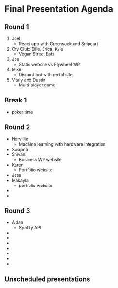 # Final Presentation Agenda
## Round 1
1. Joel
    - React app with Greensock and Snipcart
2. Cry Club: Ellie, Erica, Kyle
    - Vegan Street Eats
3. Joe
    - Static website vs Flywheel WP
4. Mike
    - Discord bot with rental site
5. Vitaly and Dustin
    - Multi-player game

## Break 1
- poker time

## Round 2
- Norvillie
    - Machine learning with hardware integration
- Swapna
- Shivani
    - Business WP website
- Karen
    - Portfolio website
- Jess
- Makayla
    - portfolio website
- 
- 

## Round 3
- Aidan
    - Spotify API
- 
- 
- 
- 
- 
- 
- 

## Unscheduled presentations
